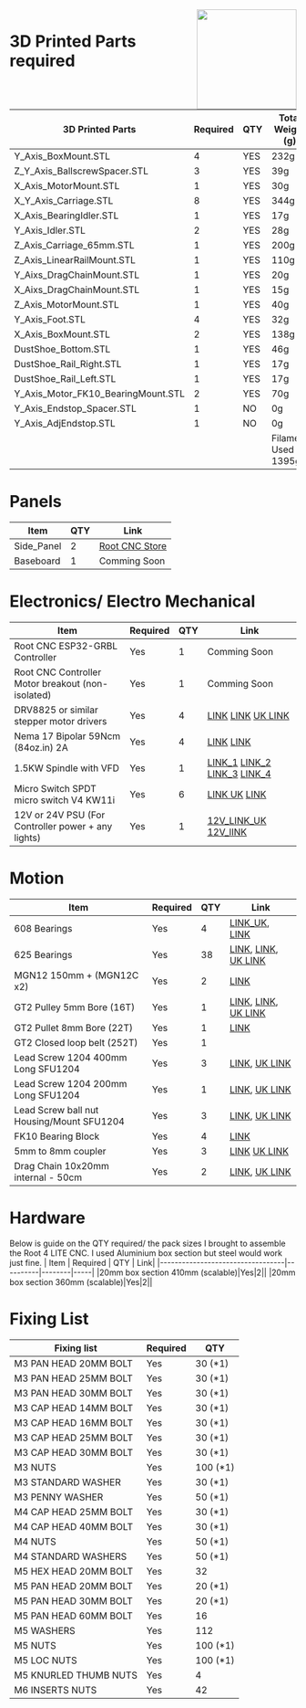 <img align="right" width=175 src="https://github.com/RootCNC/Root-4-CNC/blob/master/Media/R_Logo.png" />

# 3D Printed Parts required

|	3D Printed Parts  	|	Required	|	QTY	|	Total Weight (g)	|
|	-------	|	------	|	-------	|	-------	|
|	Y_Axis_BoxMount.STL	|	4	|	YES	|	232g	|
|	Z_Y_Axis_BallscrewSpacer.STL	|	3	|	YES	|	39g	|
|	X_Axis_MotorMount.STL	|	1	|	YES	|	30g	|
|	X_Y_Axis_Carriage.STL	|	8	|	YES	|	344g	|
|	X_Axis_BearingIdler.STL	|	1	|	YES	|	17g	|
|	Y_Axis_Idler.STL	|	2	|	YES	|	28g	|
|	Z_Axis_Carriage_65mm.STL	|	1	|	YES	|	200g	|
|	Z_Axis_LinearRailMount.STL	|	1	|	YES	|	110g	|
|	Y_Aixs_DragChainMount.STL	|	1	|	YES	|	20g	|
|	X_Aixs_DragChainMount.STL	|	1	|	YES	|	15g	|
|	Z_Axis_MotorMount.STL	|	1	|	YES	|	40g	|
|	Y_Axis_Foot.STL	|	4	|	YES	|	32g	|
|	X_Axis_BoxMount.STL	|	2	|	YES	|	138g	|
|	DustShoe_Bottom.STL	|	1	|	YES	|	46g	|
|	DustShoe_Rail_Right.STL	|	1	|	YES	|	17g	|
|	DustShoe_Rail_Left.STL	|	1	|	YES	|	17g	|
|	Y_Axis_Motor_FK10_BearingMount.STL	|	2	|	YES	|	70g	|
|	Y_Axis_Endstop_Spacer.STL	|	1	|	NO	|	0g	|
|	Y_Axis_AdjEndstop.STL	|	1	|	NO	|	0g	|
|		|		|		|	Filament Used = 1395g	|



# Panels
| Item               | QTY    | Link|
|----------------------------------|--------|-----|
|Side_Panel|2|[Root CNC Store](https://rootcnc.com/product/root-4-lite-side-panels/)|
|Baseboard |1|Comming Soon|


# Electronics/ Electro Mechanical
| Item               | Required | QTY    | Link|
|----------------------------------|----------|--------|-----|
|Root CNC ESP32-GRBL Controller |Yes|1|Comming Soon|
|Root CNC Controller Motor breakout (non-isolated) |Yes|1|Comming Soon|
|DRV8825 or similar stepper motor drivers|Yes|4|[LINK](https://s.click.aliexpress.com/e/_A3iYCN) [LINK](https://s.click.aliexpress.com/e/_97wkVB) [UK LINK](https://amzn.to/3yf2EHw)
| Nema 17 Bipolar 59Ncm (84oz.in) 2A              | Yes       | 4      | [LINK](https://www.omc-stepperonline.com/nema-17-bipolar-59ncm-84oz-in-2a-42x48mm-4-wires-w-1m-cable-connector-17hs19-2004s1?tracking=5efc6f6300e83) [LINK](https://www.omc-stepperonline.com/5pcs-of-nema-17-bipolaire-59ncm-84oz-in-2a-42x48mm-4-fils-w-1m-cable-connector-5-17hs19-2004s1?tracking=5efc6f6300e83)
|1.5KW Spindle with VFD|Yes|1|[LINK_1](https://s.click.aliexpress.com/e/_dX0JKm3) [LINK_2](https://s.click.aliexpress.com/e/_dT4xs63) [LINK_3](https://s.click.aliexpress.com/e/_dSjt6gr) [LINK_4](https://s.click.aliexpress.com/e/_dSUhh43)
|Micro Switch SPDT micro switch V4 KW11i|Yes|6|[LINK UK](https://amzn.to/31Kf1wC) [LINK](https://s.click.aliexpress.com/e/_ATnQCz)| 
|12V or 24V PSU (For Controller power + any lights) |Yes|1|[12V_LINK_UK](https://amzn.to/2HxYvIS) [12V_lINK](https://s.click.aliexpress.com/e/_AACYyd)| 


# Motion
| Item               | Required | QTY    | Link|
|----------------------------------|----------|--------|-----|
|608 Bearings               | Yes       | 4      |[LINK_UK](https://amzn.to/3dWB9c6), [LINK](https://s.click.aliexpress.com/e/_ATuujF)|
|625 Bearings               | Yes       | 38      |[LINK](https://s.click.aliexpress.com/e/_9iRVbr),  [LINK](https://s.click.aliexpress.com/e/_Ac5QYN),  [UK LINK](https://amzn.to/33OCsFN)|
|MGN12 150mm + (MGN12C x2)              | Yes       | 2      |[LINK](https://s.click.aliexpress.com/e/_A4Rr41)|
|GT2 Pulley 5mm Bore (16T)              | Yes       | 1       |[LINK](https://s.click.aliexpress.com/e/_9wTL2N),  [LINK](https://s.click.aliexpress.com/e/_9hLamt), [UK LINK](https://amzn.to/3waEtbq)|
|GT2 Pullet 8mm Bore (22T)              | Yes       | 1      |[LINK](https://s.click.aliexpress.com/e/_9wTL2N) |
|GT2 Closed loop belt (252T)              | Yes       |  1     ||
|Lead Screw 1204 400mm Long SFU1204               | Yes       | 3      |[LINK](https://s.click.aliexpress.com/e/_9jDD3X),  [UK LINK](https://amzn.to/3eQJNLg)|
|Lead Screw 1204 200mm Long SFU1204               | Yes       | 1      |[LINK](https://s.click.aliexpress.com/e/_Akbvnn), [UK LINK](https://amzn.to/3olI2sE)|
|Lead Screw ball nut Housing/Mount  SFU1204              | Yes       |  3     |[LINK](https://s.click.aliexpress.com/e/_Ak3HhT), [UK LINK](https://amzn.to/3whPGqP)|
|FK10 Bearing Block               | Yes       |  4     |[LINK](https://s.click.aliexpress.com/e/_9RmTwd)|
|5mm to 8mm coupler               | Yes       | 3      |[LINK](https://s.click.aliexpress.com/e/_9AhiTb)  [UK LINK](https://amzn.to/3bwfNC8)|
|Drag Chain 10x20mm internal - 50cm              | Yes       |  2     |[LINK](https://s.click.aliexpress.com/e/_9wV1qz),  [UK LINK](https://amzn.to/3eURTm5)|


# Hardware
Below is guide on the QTY required/ the pack sizes I brought to assemble the Root 4 LITE CNC. I used Aluminium box section but steel would work just fine.
| Item               | Required | QTY    | Link|
|----------------------------------|----------|--------|-----|
|20mm box section 410mm (scalable)|Yes|2||
|20mm box section 360mm (scalable)|Yes|2||

# Fixing List

|	Fixing list	|	Required	|	QTY	|
|	-----	|	-----	|	-----|
|	M3 PAN HEAD 20MM BOLT	|	Yes	|	30 (*1)	|
|	M3 PAN HEAD 25MM BOLT	|	Yes	|	30 (*1)	|
|	M3 PAN HEAD 30MM BOLT	|	Yes	|	30 (*1)	|
|	M3 CAP HEAD  14MM BOLT	|	Yes	|	30 (*1)	|
|	M3 CAP HEAD  16MM BOLT	|	Yes	|	30 (*1)	|
|	M3 CAP HEAD  25MM BOLT	|	Yes	|	30 (*1)	|
|	M3 CAP HEAD  30MM BOLT	|	Yes	|	30 (*1)	|
|	M3 NUTS	|	Yes	|	100 (*1)	|
|	M3 STANDARD WASHER	|	Yes	|	30 (*1)	|
|	M3 PENNY WASHER	|	Yes	|	50 (*1)	|
|	M4 CAP HEAD 25MM BOLT	|	Yes	|	30 (*1)	|
|	M4 CAP HEAD 40MM BOLT	|	Yes	|	30 (*1)	|
|	M4 NUTS	|	Yes	|	50 (*1)	|
|	M4 STANDARD WASHERS	|	Yes	|	50 (*1)	|
|	M5 HEX HEAD 20MM BOLT	|	Yes	|	32	|
|	M5 PAN HEAD 20MM BOLT	|	Yes	|	20 (*1)	|
|	M5 PAN HEAD 30MM BOLT	|	Yes	|	20 (*1)	|
|	M5 PAN HEAD 60MM BOLT	|	Yes	|	16	|
|	M5 WASHERS	|	Yes	|	112	|
|	M5 NUTS	|	Yes	|	100 (*1)	|
|	M5 LOC NUTS	|	Yes	|	100  (*1)	|
|	M5 KNURLED THUMB NUTS 	|	Yes	|	4	|
|	M6 INSERTS NUTS	|	Yes	|	42	|






